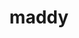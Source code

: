 ---
codehost: https://github.com/https://github.com/foxcpp/maddy
logohandle: maddyemail
sort: maddy
title: maddy
website: https://maddy.email/
---